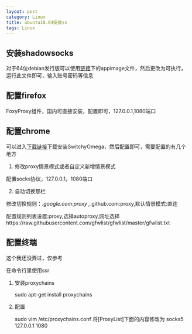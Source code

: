 ```yaml
---
layout: post
category: Linux
title: ubuntu18.04安装ss
tags: Linux
---
```


## 安装shadowsocks
对于64位debian发行版可以使用[链接](https://github.com/shadowsocks/shadowsocks-qt5/releases)下的appimage文件，然后更改为可执行，运行此文件即可，输入账号密码等信息

## 配置firefox
FoxyProxy组件，国内可直接安装，配置即可，127.0.0.1,1080端口

## 配置chrome
可以进入[下载链接](https://www.switchyomega.com/)下载安装SwitchyOmega，然后配置即可，需要配置的有几个地方

1. 修改proxy情景模式或者自定义新增情景模式

配置socks协议，127.0.0.1，1080端口

2. 自动切换那栏

修改切换规则：*.google.com:proxy ,*.github.com:proxy,默认情景模式:直连

配置规则列表设置:proxy,选择autoproxy,网址选择https://raw.githubusercontent.com/gfwlist/gfwlist/master/gfwlist.txt

## 配置终端

这个我还没弄过，仅参考

在命令行里使用ssr

1. 安装proxychains

    sudo apt-get install proxychains

2. 配置

    sudo vim /etc/proxychains.conf
    将[ProxyList]下面的内容修改为
    socks5 127.0.0.1 1080